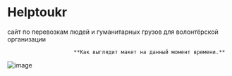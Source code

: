 # Helptoukr
cайт по перевозкам людей и гуманитарных грузов для волонтёрской организации

                         **Как выглядит макет на данный момент времени.**

![image](https://user-images.githubusercontent.com/80632445/160671935-de09dedf-cb5f-4904-8294-a896958846b9.png)
